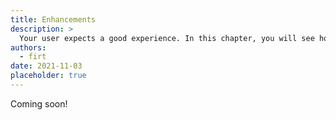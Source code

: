 ```yaml
---
title: Enhancements
description: >
  Your user expects a good experience. In this chapter, you will see how to enhance your PWA with splash screens, app shortcuts, and how to save analytics.
authors:
  - firt
date: 2021-11-03
placeholder: true
---
```


Coming soon!
